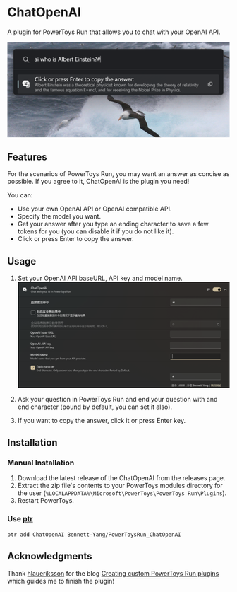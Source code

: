 # ChatOpenAI
A plugin for PowerToys Run that allows you to chat with your OpenAI API.

![screenshots1](./images/screenshots1.png)

## Features
For the scenarios of PowerToys Run, you may want an answer as concise as possible. If you agree to it, ChatOpenAI is the plugin you need!

You can:
- Use your own OpenAI API or OpenAI compatible API.
- Specify the model you want.
- Get your answer after you type an ending character to save a few tokens for you (you can disable it if you do not like it).
- Click or press Enter to copy the answer.

## Usage
1. Set your OpenAI API baseURL, API key and model name.
![screenshots2](./images/screenshots2.png)

2. Ask your question in PowerToys Run and end your question with and end character (pound by default, you can set it also).
3. If you want to copy the answer, click it or press Enter key.

## Installation
### Manual Installation
1. Download the latest release of the ChatOpenAI from the releases page.
2. Extract the zip file's contents to your PowerToys modules directory for the user (`%LOCALAPPDATA%\Microsoft\PowerToys\PowerToys Run\Plugins`).
3. Restart PowerToys.

### Use [ptr](https://github.com/8LWXpg/ptr)
```shell
ptr add ChatOpenAI Bennett-Yang/PowerToysRun_ChatOpenAI
```


## Acknowledgments
Thank [hlaueriksson](https://github.com/hlaueriksson) for the blog [Creating custom PowerToys Run plugins](https://conductofcode.io/post/creating-custom-powertoys-run-plugins/) which guides me to finish the plugin!